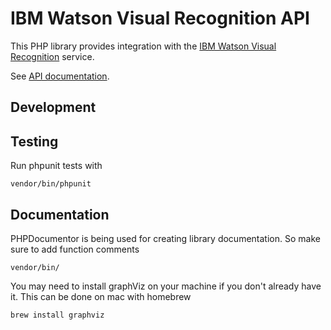 # IBM Watson Visual Recognition API

This PHP library provides integration with the 
[IBM Watson Visual Recognition](http://www.ibm.com/smarterplanet/us/en/ibmwatson/developercloud/visual-recognition.html) 
service.

See [API documentation](https://www.ibm.com/smarterplanet/us/en/ibmwatson/developercloud/visual-recognition/api/v2/).


## Development


## Testing

Run phpunit tests with

    vendor/bin/phpunit
    
    
## Documentation

PHPDocumentor is being used for creating library documentation.  So make sure to add function comments 
    
    vendor/bin/
    
    
You may need to install graphViz on your machine if you don't already have it.  This can be done on mac with homebrew

    brew install graphviz